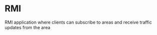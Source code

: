 # RMI
RMI application where clients can subscribe to areas and receive traffic updates from the area
